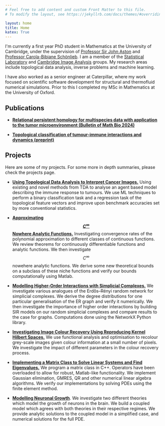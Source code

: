 ```yaml
---
# Feel free to add content and custom Front Matter to this file.
# To modify the layout, see https://jekyllrb.com/docs/themes/#overriding-theme-defaults

layout: home
title: Home
katex: True
---
```


I'm currently a first year PhD student in Mathematics at the University of Cambridge, under the supervision of [Professor Sir John Aston](https://www.statslab.cam.ac.uk/~jada2/) and [Professor Carola-Bibiane Schönlieb](https://www.damtp.cam.ac.uk/person/cbs31). I am a member of the [Statistical Laboratory](https://www.statslab.cam.ac.uk/) and [Cambridge Image Analysis](https://www.damtp.cam.ac.uk/research/cia/cambridge-image-analysis) groups. My research areas include topological data analysis, inverse problems and machine learning.

I have also worked as a senior engineer at Caterpillar, where my work focused on scientific software development for structural and thermofluid numerical simulations. Prior to this I completed my MSc in Mathematics at the University of Oxford.

## Publications
- [**Relational persistent homology for multispecies data with application to the tumor microenvironment (Bulletin of Math Bio 2024)**](https://link.springer.com/article/10.1007/s11538-024-01353-6)

- [**Topological classification of tumour-immune interactions and dynamics (preprint)**](https://arxiv.org/abs/2308.05294)

## Projects
Here are some of my projects. For some more in depth summaries, please check the projects page.

- [**Using Topological Data Analysis to Interpret Cancer Images.**](projects/tdaproject) Using existing and novel methods from TDA to analyse an agent based model describing the immune response to tumours. We use ML techniques to perform a binary classification task and a regression task of the topological feature vectors and improve upon benchmark accuracies set by more conventional statistics. 

- [**Approximating $$C^{\infty}$$ Nowhere Analytic Functions.**](projects/aofproject) Investigating convergence rates of the polynomial approximation to different classes of continuous functions. We review theorems for continuously differentiable functions and analytic functions. We then investigate $$C^{\infty}$$ nowehere analytic functions. We derive some new theoretical bounds on a subclass of these niche functions and verify our bounds computationally using Matlab.

- [**Modelling Higher-Order Interactions with Simplicial Complexes.**](projects/smproject) We investigate various analogues of the Erdős–Rényi random network for simplicial complexes. We derive the degree distributions for one particular generalisation of the ER graph and verify it numerically. We then investigate the importance of higher order interactions by building SIR models on our random simplicial complexes and compare results to the case for graphs. Computations done using the NetworkX Python library.

- [**Investigating Image Colour Recovery Using Reproducing Kernel Hilbert Spaces.**](projects/optimproject) We use functional analysis and optimisation to recolour grey-scale images given colour information at a small number of pixels. We investigate the impact of different parameters in the colour recovery process. 

- [**Implementing a Matrix Class to Solve Linear Systems and Find Eigenvalues.**](projects/cppproject) We program a matrix class in C++. Operators have been overloaded to allow for robust, Matlab-like functionality. We implement Gaussian elimination, GMRES, QR and other numerical linear algebra algorithms. We verify our implementations by solving PDEs using the finite element method. 

- [**Modelling Neuronal Growth**](projects/mbproject). We investigate two different theories which model the growth of neurons in the brain. We build a coupled model which agrees with both theories in their respective regimes. We provide analytic solutions to the coupled model in a simplified case, and numerical solutions for the full PDE. 
